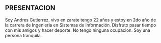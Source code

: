 ## PRESENTACION 
Soy Andres Gutierrez, vivo en zarate tengo 22 años y estoy en 2do año de la carrera de Ingenieria en Sistemas de Información.
Disfruto pasar tiempo con mis amigos y hacer deporte. No tengo ninguna ocupacion. Soy una persona tranquila.

